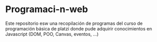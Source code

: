 # Programaci-n-web
Este repositorio esw una recopilación de programas del curso de programación básica de platzi donde pude adquirir conocimientos en Javascript (DOM, POO, Canvas, eventos, ...)
